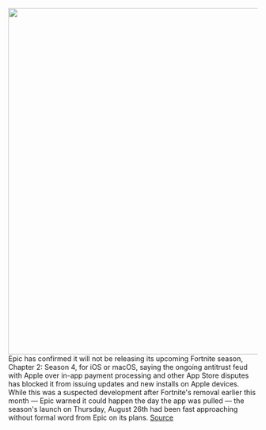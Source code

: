 <img src='https://cdn.vox-cdn.com/thumbor/JiRHojrbOYevj2S-OdlI_rwhRpc=/0x0:2040x1360/1200x800/filters:focal(857x517:1183x843)/cdn.vox-cdn.com/uploads/chorus_image/image/67297467/vpavic_180607_2652_0053.0.jpg' width='700px' /><br/>
Epic has confirmed it will not be releasing its upcoming Fortnite season, Chapter 2: Season 4, for iOS or macOS, saying the ongoing antitrust feud with Apple over in-app payment processing and other App Store disputes has blocked it from issuing updates and new installs on Apple devices. While this was a suspected development after Fortnite's removal earlier this month — Epic warned it could happen the day the app was pulled — the season's launch on Thursday, August 26th had been fast approaching without formal word from Epic on its plans.
<a href='https://www.theverge.com/2020/8/26/21402603/epic-fortnite-ios-mac-new-season-not-releasing'> Source <a/>